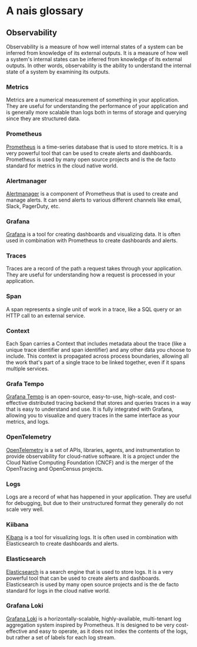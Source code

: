 # A nais glossary

## Observability

Observability is a measure of how well internal states of a system can be inferred from knowledge of its external outputs. It is a measure of how well a system's internal states can be inferred from knowledge of its external outputs. In other words, observability is the ability to understand the internal state of a system by examining its outputs.

### Metrics

Metrics are a numerical measurement of something in your application. They are useful for understanding the performance of your application and is generally more scalable than logs both in terms of storage and querying since they are structured data.

### Prometheus

[Prometheus](https://prometheus.io/) is a time-series database that is used to store metrics. It is a very powerful tool that can be used to create alerts and dashboards. Prometheus is used by many open source projects and is the de facto standard for metrics in the cloud native world.

### Alertmanager

[Alertmanager](https://prometheus.io/docs/alerting/alertmanager/) is a component of Prometheus that is used to create and manage alerts. It can send alerts to various different channels like email, Slack, PagerDuty, etc.

### Grafana

[Grafana](https://grafana.com/) is a tool for creating dashboards and visualizing data. It is often used in combination with Prometheus to create dashboards and alerts.

### Traces

Traces are a record of the path a request takes through your application. They are useful for understanding how a request is processed in your application.

### Span

A span represents a single unit of work in a trace, like a SQL query or an HTTP call to an external service.

### Context

Each Span carries a Context that includes metadata about the trace (like a unique trace identifier and span identifier) and any other data you choose to include. This context is propagated across process boundaries, allowing all the work that's part of a single trace to be linked together, even if it spans multiple services.

### Grafa Tempo

[Grafana Tempo](https://grafana.com/oss/tempo/) is an open-source, easy-to-use, high-scale, and cost-effective distributed tracing backend that stores and queries traces in a way that is easy to understand and use. It is fully integrated with Grafana, allowing you to visualize and query traces in the same interface as your metrics, and logs.

### OpenTelemetry

[OpenTelemetry](https://opentelemetry.io) is a set of APIs, libraries, agents, and instrumentation to provide observability for cloud-native software. It is a project under the Cloud Native Computing Foundation (CNCF) and is the merger of the OpenTracing and OpenCensus projects.

### Logs

Logs are a record of what has happened in your application. They are useful for debugging, but due to their unstructured format they generally do not scale very well.

### Kiibana

[Kibana](https://www.elastic.co/kibana) is a tool for visualizing logs. It is often used in combination with Elasticsearch to create dashboards and alerts.

### Elasticsearch

[Elasticsearch](https://www.elastic.co/elasticsearch/) is a search engine that is used to store logs. It is a very powerful tool that can be used to create alerts and dashboards. Elasticsearch is used by many open source projects and is the de facto standard for logs in the cloud native world.

### Grafana Loki

[Grafana Loki](https://grafana.com/oss/loki/) is a horizontally-scalable, highly-available, multi-tenant log aggregation system inspired by Prometheus. It is designed to be very cost-effective and easy to operate, as it does not index the contents of the logs, but rather a set of labels for each log stream.